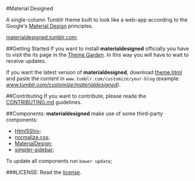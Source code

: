 #Material Designed

A single-column Tumblr theme built to look like a web-app according to the Google's [Material Design](http://www.google.com/design) principles.

[materialdesigned.tumblr.com](http://materialdesigned.tumblr.com);

##Getting Started
If you want to install **materialdesigned** officially you have to visit the its page in the [Theme Garden](www.tumblr.com/theme/39953). In this way you will have to wait to receive updates.

If you want the latest version of **materialdesigned**, download [theme.html](dist/theme.html) and paste the content in `www.tumblr.com/customize/your-blog` (example: *www.tumblr.com/customize/materialdesigned*).

##Contributing
If you want to contribute, please reade the [CONTRIBUTING.md](CONTRIBUTING.md) guidelines.

##Components:
**materialdesigned** make use of some third-party components:
* [Html5Shiv](https://github.com/aFarkas/html5shiv]);
* [normalize.css](https://github.com/necolas/normalize.css);
* [MaterialDesign](https://github.com/Templarian/MaterialDesign);
* [simpler-sidebar](https://github.com/dcdeiv/simpler-sidebar);

To update all components run `bower update`;

###LICENSE:
Read the [license](LICENSE).
